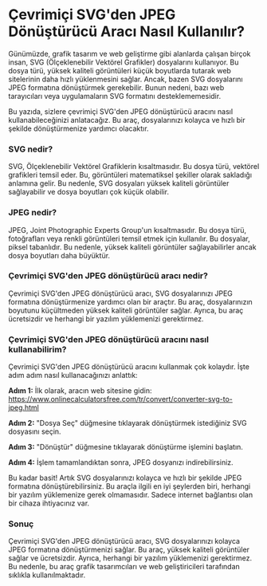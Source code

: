 Çevrimiçi SVG'den JPEG Dönüştürücü Aracı Nasıl Kullanılır?
==========================================================

Günümüzde, grafik tasarım ve web geliştirme gibi alanlarda çalışan birçok insan, SVG (Ölçeklenebilir Vektörel Grafikler) dosyalarını kullanıyor. Bu dosya türü, yüksek kaliteli görüntüleri küçük boyutlarda tutarak web sitelerinin daha hızlı yüklenmesini sağlar. Ancak, bazen SVG dosyalarını JPEG formatına dönüştürmek gerekebilir. Bunun nedeni, bazı web tarayıcıları veya uygulamaların SVG formatını desteklememesidir.

Bu yazıda, sizlere çevrimiçi SVG'den JPEG dönüştürücü aracını nasıl kullanabileceğinizi anlatacağız. Bu araç, dosyalarınızı kolayca ve hızlı bir şekilde dönüştürmenize yardımcı olacaktır.

### SVG nedir?

SVG, Ölçeklenebilir Vektörel Grafiklerin kısaltmasıdır. Bu dosya türü, vektörel grafikleri temsil eder. Bu, görüntüleri matematiksel şekiller olarak sakladığı anlamına gelir. Bu nedenle, SVG dosyaları yüksek kaliteli görüntüler sağlayabilir ve dosya boyutları çok küçük olabilir.

### JPEG nedir?

JPEG, Joint Photographic Experts Group'un kısaltmasıdır. Bu dosya türü, fotoğrafları veya renkli görüntüleri temsil etmek için kullanılır. Bu dosyalar, piksel tabanlıdır. Bu nedenle, yüksek kaliteli görüntüler sağlayabilirler ancak dosya boyutları daha büyüktür.

### Çevrimiçi SVG'den JPEG dönüştürücü aracı nedir?

Çevrimiçi SVG'den JPEG dönüştürücü aracı, SVG dosyalarınızı JPEG formatına dönüştürmenize yardımcı olan bir araçtır. Bu araç, dosyalarınızın boyutunu küçültmeden yüksek kaliteli görüntüler sağlar. Ayrıca, bu araç ücretsizdir ve herhangi bir yazılım yüklemenizi gerektirmez.

### Çevrimiçi SVG'den JPEG dönüştürücü aracını nasıl kullanabilirim?

Çevrimiçi SVG'den JPEG dönüştürücü aracını kullanmak çok kolaydır. İşte adım adım nasıl kullanacağınızı anlattık:

**Adım 1:** İlk olarak, aracın web sitesine gidin: <https://www.onlinecalculatorsfree.com/tr/convert/converter-svg-to-jpeg.html>

**Adım 2:** "Dosya Seç" düğmesine tıklayarak dönüştürmek istediğiniz SVG dosyasını seçin.

**Adım 3:** "Dönüştür" düğmesine tıklayarak dönüştürme işlemini başlatın.

**Adım 4:** İşlem tamamlandıktan sonra, JPEG dosyanızı indirebilirsiniz.

Bu kadar basit! Artık SVG dosyalarınızı kolayca ve hızlı bir şekilde JPEG formatına dönüştürebilirsiniz. Bu araçla ilgili en iyi şeylerden biri, herhangi bir yazılım yüklemenize gerek olmamasıdır. Sadece internet bağlantısı olan bir cihaza ihtiyacınız var.

### Sonuç

Çevrimiçi SVG'den JPEG dönüştürücü aracı, SVG dosyalarınızı kolayca JPEG formatına dönüştürmenizi sağlar. Bu araç, yüksek kaliteli görüntüler sağlar ve ücretsizdir. Ayrıca, herhangi bir yazılım yüklemenizi gerektirmez. Bu nedenle, bu araç grafik tasarımcıları ve web geliştiricileri tarafından sıklıkla kullanılmaktadır.